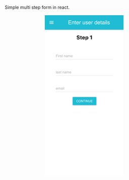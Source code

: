 Simple multi step form in react.

<div align="center">
    <img src="/public/Screenshot 2020-04-14 at 01.30.20.png" width="250px"</img> 
</div>
<!-- <div align="center">
    <img src="/imags/splashscreenshot.png" width="250px"</img> 
</div> -->
